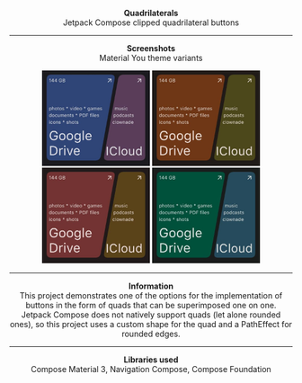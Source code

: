 <p align="center">
    <strong>Quadrilaterals</strong><br>
    Jetpack Compose clipped quadrilateral buttons
</p>

---

<p align="center">
    <strong>Screenshots</strong><br>
    Material You theme variants
</p>
<p align="middle">
    <img src="/example/blue.jpg" height="170" />
    <img src="/example/yellow.jpg" height="170" />
    <img src="/example/pink.jpg" height="170" />
    <img src="/example/green.jpg" height="170" />
</p>

---

<p align="center">
<strong>Information</strong><br>
This project demonstrates one of the options for the implementation of buttons in the form of quads
that can be superimposed one on one.<br>
Jetpack Compose does not natively support quads (let alone rounded ones), so this project uses a
custom shape for the quad and a PathEffect for rounded edges.<br>
</p>

---

<p align="center">
    <strong>Libraries used</strong><br>
    Compose Material 3, Navigation Compose, Compose Foundation
</p>

